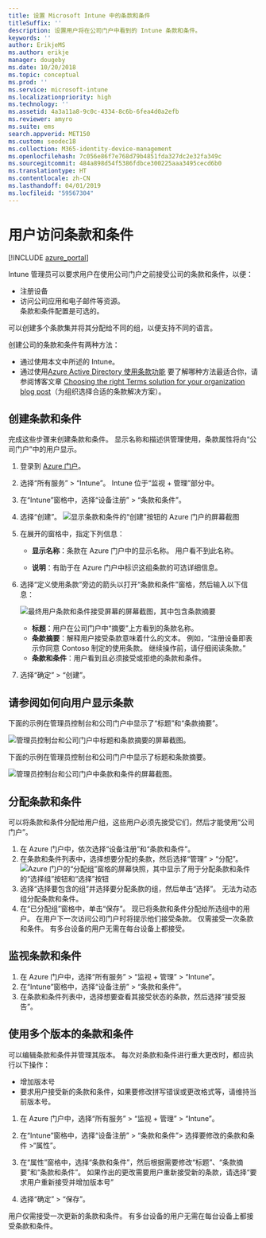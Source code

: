 ```yaml
---
title: 设置 Microsoft Intune 中的条款和条件
titleSuffix: ''
description: 设置用户将在公司门户中看到的 Intune 条款和条件。
keywords: ''
author: ErikjeMS
ms.author: erikje
manager: dougeby
ms.date: 10/20/2018
ms.topic: conceptual
ms.prod: ''
ms.service: microsoft-intune
ms.localizationpriority: high
ms.technology: ''
ms.assetid: 4a3a11a8-9c0c-4334-8c6b-6fea4d0a2efb
ms.reviewer: amyro
ms.suite: ems
search.appverid: MET150
ms.custom: seodec18
ms.collection: M365-identity-device-management
ms.openlocfilehash: 7c056e86f7e768d79b4851fda327dc2e32fa349c
ms.sourcegitcommit: 484a898d54f5386fdbce300225aaa3495cecd6b0
ms.translationtype: HT
ms.contentlocale: zh-CN
ms.lasthandoff: 04/01/2019
ms.locfileid: "59567304"
---
```

# <a name="terms-and-conditions-for-user-access"></a>用户访问条款和条件

[!INCLUDE [azure_portal](./includes/azure_portal.md)]

Intune 管理员可以要求用户在使用公司门户之前接受公司的条款和条件，以便：
- 注册设备
- 访问公司应用和电子邮件等资源。    
条款和条件配置是可选的。

可以创建多个条款集并将其分配给不同的组，以便支持不同的语言。

创建公司的条款和条件有两种方法：
- 通过使用本文中所述的 Intune。
- 通过使用[Azure Active Directory 使用条款功能](https://docs.microsoft.com/azure/active-directory/governance/active-directory-tou) 要了解哪种方法最适合你，请参阅博客文章 [Choosing the right Terms solution for your organization blog post](https://go.microsoft.com/fwlink/?linkid=2010506&clcid=0x409)（为组织选择合适的条款解决方案）。 

## <a name="create-terms-and-conditions"></a>创建条款和条件
完成这些步骤来创建条款和条件。 显示名称和描述供管理使用，条款属性将向“公司门户”中的用户显示。

1. 登录到 [Azure 门户](https://portal.azure.com)。
2. 选择“所有服务” > “Intune”。 Intune 位于“监视 + 管理”部分中。
3. 在“Intune”窗格中，选择“设备注册” > “条款和条件”。
2. 选择“创建”。
![显示条款和条件的“创建”按钮的 Azure 门户的屏幕截图](media/terms-create-terms.png)
3. 在展开的窗格中，指定下列信息：

   - **显示名称**：条款在 Azure 门户中的显示名称。 用户看不到此名称。

   - **说明**：有助于在 Azure 门户中标识这组条款的可选详细信息。

4. 选择“定义使用条款”旁边的箭头以打开“条款和条件”窗格，然后输入以下信息：

   ![最终用户条款和条件接受屏幕的屏幕截图，其中包含条款摘要](./media/terms-summary-create.png)

   - **标题**：用户在公司门户中“摘要”上方看到的条款名称。
   - **条款摘要**：解释用户接受条款意味着什么的文本。 例如，“注册设备即表示你同意 Contoso 制定的使用条款。 继续操作前，请仔细阅读条款。”
   - **条款和条件**：用户看到且必须接受或拒绝的条款和条件。

5. 选择“确定” > “创建”。

## <a name="see-how-terms-are-displayed-to-your-users"></a>请参阅如何向用户显示条款
下面的示例在管理员控制台和公司门户中显示了“标题”和“条款摘要”。

![管理员控制台和公司门户中标题和条款摘要的屏幕截图。](./media/terms-summary-terms.png)

下面的示例在管理员控制台和公司门户中显示了标题和条款摘要。

![管理员控制台和公司门户中条款和条件的屏幕截图。](./media/terms-properties-terms.png)

## <a name="assign-terms-and-conditions"></a>分配条款和条件

可以将条款和条件分配给用户组，这些用户必须先接受它们，然后才能使用“公司门户”。

1. 在 Azure 门户中，依次选择“设备注册”和“条款和条件”。
2. 在条款和条件列表中，选择想要分配的条款，然后选择“管理” > “分配”。
![Azure 门户的“分配组”窗格的屏幕快照，其中显示了用于分配条款和条件的“选择组”按钮和“选择”按钮](media/terms-assign-groups.png)
3. 选择“选择要包含的组”并选择要分配条款的组，然后单击“选择”。 无法为动态组分配条款和条件。
4. 在“已分配组”窗格中，单击“保存”。  现已将条款和条件分配给所选组中的用户。 在用户下一次访问公司门户时将提示他们接受条款。 仅需接受一次条款和条件。 有多台设备的用户无需在每台设备上都接受。


## <a name="monitor-terms-and-conditions"></a>监视条款和条件

1. 在 Azure 门户中，选择“所有服务” > “监视 + 管理” > “Intune”。 
1. 在“Intune”窗格中，选择“设备注册” > “条款和条件”。
2. 在条款和条件列表中，选择想要查看其接受状态的条款，然后选择“接受报告”。

## <a name="work-with-multiple-versions-of-terms-and-conditions"></a>使用多个版本的条款和条件
可以编辑条款和条件并管理其版本。 每次对条款和条件进行重大更改时，都应执行以下操作：
- 增加版本号
- 要求用户接受新的条款和条件，如果要修改拼写错误或更改格式等，请维持当前版本号。

1. 在 Azure 门户中，选择“所有服务” > “监视 + 管理” > “Intune”。

2. 在“Intune”窗格中，选择“设备注册” > “条款和条件”> 选择要修改的条款和条件 >“属性”。

4. 在“属性”窗格中，选择“条款和条件”，然后根据需要修改“标题”、“条款摘要”和“条款和条件”。 如果作出的更改需要用户重新接受新的条款，请选择“要求用户重新接受并增加版本号”

4.  选择“确定” > “保存”。

用户仅需接受一次更新的条款和条件。 有多台设备的用户无需在每台设备上都接受条款和条件。
